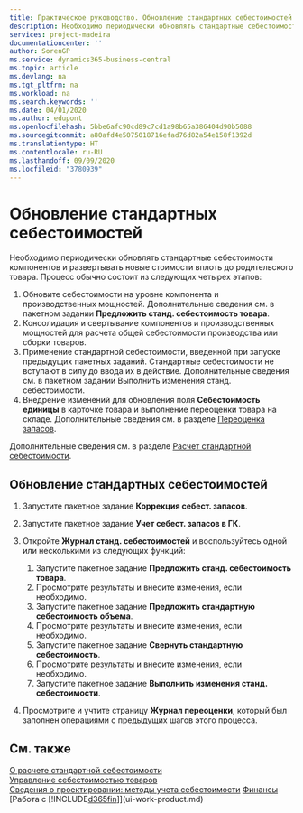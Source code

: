 ```yaml
---
title: Практическое руководство. Обновление стандартных себестоимостей | Документация Майкрософт
description: Необходимо периодически обновлять стандартные себестоимости компонентов и развертывать новые стоимости вплоть до родительского товара.
services: project-madeira
documentationcenter: ''
author: SorenGP
ms.service: dynamics365-business-central
ms.topic: article
ms.devlang: na
ms.tgt_pltfrm: na
ms.workload: na
ms.search.keywords: ''
ms.date: 04/01/2020
ms.author: edupont
ms.openlocfilehash: 5bbe6afc90cd89c7cd1a98b65a386404d90b5088
ms.sourcegitcommit: a80afd4e5075018716efad76d82a54e158f1392d
ms.translationtype: HT
ms.contentlocale: ru-RU
ms.lasthandoff: 09/09/2020
ms.locfileid: "3780939"
---
```

# <a name="update-standard-costs"></a>Обновление стандартных себестоимостей
Необходимо периодически обновлять стандартные себестоимости компонентов и развертывать новые стоимости вплоть до родительского товара. Процесс обычно состоит из следующих четырех этапов:  

1.  Обновите себестоимости на уровне компонента и производственных мощностей. Дополнительные сведения см. в пакетном задании **Предложить станд. себестоимость товара**.  
2.  Консолидация и свертывание компонентов и производственных мощностей для расчета общей себестоимости производства или сборки товаров.  
3.  Применение стандартной себестоимости, введенной при запуске предыдущих пакетных заданий. Стандартные себестоимости не вступают в силу до ввода их в действие. Дополнительные сведения см. в пакетном задании Выполнить изменения станд. себестоимости.  
4.  Внедрение изменений для обновления поля **Себестоимость единицы** в карточке товара и выполнение переоценки товара на складе. Дополнительные сведения см. в разделе [Переоценка запасов](inventory-how-revalue-inventory.md).  

Дополнительные сведения см. в разделе [Расчет стандартной себестоимости](finance-about-calculating-standard-cost.md).  
## <a name="to-update-standard-costs"></a>Обновление стандартных себестоимостей  
1.  Запустите пакетное задание **Коррекция себест. запасов**.  
2.  Запустите пакетное задание **Учет себест. запасов в ГК**.  
3.  Откройте **Журнал станд. себестоимостей** и воспользуйтесь одной или несколькими из следующих функций:  

    1.  Запустите пакетное задание **Предложить станд. себестоимость товара**.  
    2.  Просмотрите результаты и внесите изменения, если необходимо.  
    3.  Запустите пакетное задание **Предложить стандартную себестоимость объема**.  
    4.  Просмотрите результаты и внесите изменения, если необходимо.
    5. Запустите пакетное задание **Свернуть стандартную себестоимость**.
    6.  Просмотрите результаты и внесите изменения, если необходимо.
    7.  Запустите пакетное задание **Выполнить изменения станд. себестоимости**.  
4.  Просмотрите и учтите страницу **Журнал переоценки**, который был заполнен операциями с предыдущих шагов этого процесса.  

## <a name="see-also"></a>См. также  
 [О расчете стандартной себестоимости](finance-about-calculating-standard-cost.md)   
 [Управление себестоимостью товаров](finance-manage-inventory-costs.md)   
 [Сведения о проектировании: методы учета себестоимости](design-details-costing-methods.md) [Финансы](finance.md)  
 [Работа с [!INCLUDE[d365fin](includes/d365fin_md.md)]](ui-work-product.md)  
